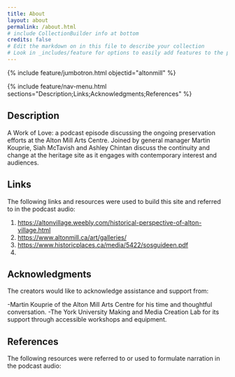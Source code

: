 ```yaml
---
title: About
layout: about
permalink: /about.html
# include CollectionBuilder info at bottom
credits: false
# Edit the markdown on in this file to describe your collection
# Look in _includes/feature for options to easily add features to the page
---
```


{% include feature/jumbotron.html objectid="altonmill" %}

{% include feature/nav-menu.html sections="Description;Links;Acknowledgments;References" %}

## Description

A Work of Love: a podcast episode discussing the ongoing preservation efforts at the Alton Mill Arts Centre. Joined by general manager Martin Kouprie, Siah McTavish and Ashley Chintan discuss the continuity and change at the heritage site as it engages with contemporary interest and audiences.


## Links
The following links and resources were used to build this site and referred to in the podcast audio:

1.  https://altonvillage.weebly.com/historical-perspective-of-alton-village.html
2.  https://www.altonmill.ca/art/galleries/
3.  https://www.historicplaces.ca/media/5422/sosguideen.pdf
4.  


## Acknowledgments

The creators would like to acknowledge assistance and support from:

-Martin Kouprie of the Alton Mill Arts Centre for his time and thoughtful conversation.
-The York University Making and Media Creation Lab for its support through accessible workshops and equipment. 


## References

The following resources were referred to or used to formulate narration in the podcast audio: 



